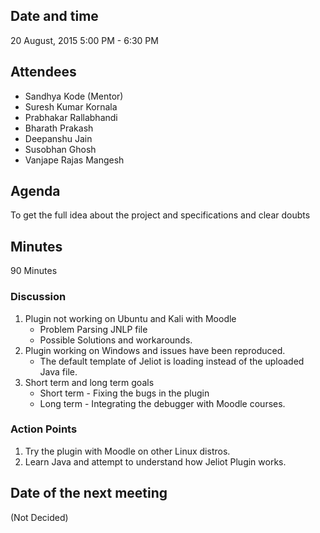 ## Date and time
20 August, 2015
5:00 PM - 6:30 PM

## Attendees
- Sandhya Kode (Mentor)
- Suresh Kumar Kornala
- Prabhakar Rallabhandi
- Bharath Prakash
- Deepanshu Jain
- Susobhan Ghosh
- Vanjape Rajas Mangesh

## Agenda
To get the full idea about the project and specifications and clear doubts

## Minutes
90 Minutes

### Discussion
1. Plugin not working on Ubuntu and Kali with Moodle 
	* Problem Parsing JNLP file
	* Possible Solutions and workarounds.
2. Plugin working on Windows and issues have been reproduced.
	* The default template of Jeliot is loading instead of the uploaded Java file.
3. Short term and long term goals
	* Short term - Fixing the bugs in the plugin
	* Long term - Integrating the debugger with Moodle courses.

### Action Points
1. Try the plugin with Moodle on other Linux distros.
2. Learn Java and attempt to understand how Jeliot Plugin works.

## Date of the next meeting
(Not Decided)